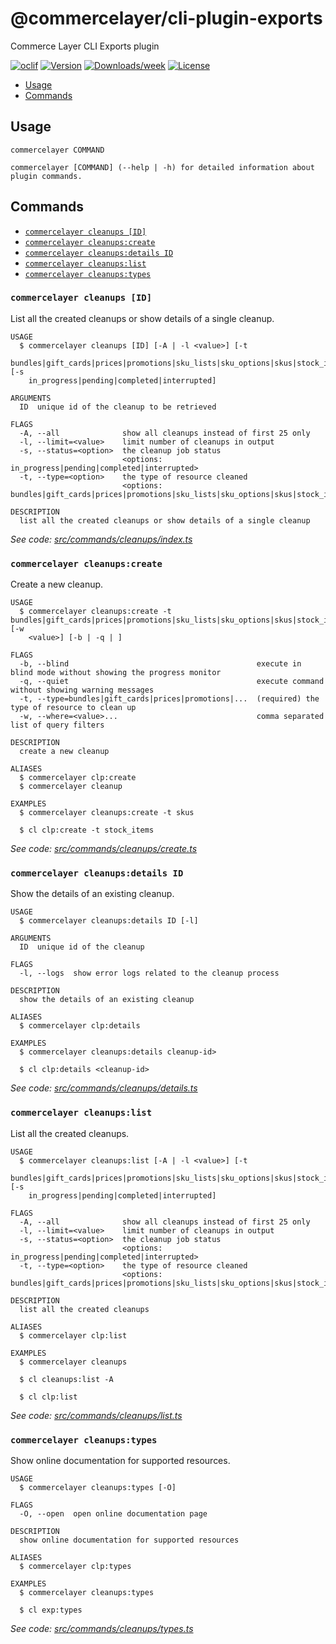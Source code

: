 # @commercelayer/cli-plugin-exports

Commerce Layer CLI Exports plugin

[![oclif](https://img.shields.io/badge/cli-oclif-brightgreen.svg)](https://oclif.io)
[![Version](https://img.shields.io/npm/v/@commercelayer/cli-plugin-exports.svg)](https://npmjs.org/package/@commercelayer/cli-plugin-exports)
[![Downloads/week](https://img.shields.io/npm/dw/@commercelayer/cli-plugin-exports.svg)](https://npmjs.org/package/@commercelayer/cli-plugin-exports)
[![License](https://img.shields.io/npm/l/@commercelayer/cli-plugin-exports.svg)](https://github.com/@commercelayer/cli-plugin-exports/blob/master/package.json)

<!-- toc -->

* [Usage](#usage)
* [Commands](#commands)
<!-- tocstop -->
## Usage
<!-- usage -->

```sh-session
commercelayer COMMAND

commercelayer [COMMAND] (--help | -h) for detailed information about plugin commands.
```
<!-- usagestop -->
## Commands
<!-- commands -->

* [`commercelayer cleanups [ID]`](#commercelayer-cleanups-id)
* [`commercelayer cleanups:create`](#commercelayer-cleanupscreate)
* [`commercelayer cleanups:details ID`](#commercelayer-cleanupsdetails-id)
* [`commercelayer cleanups:list`](#commercelayer-cleanupslist)
* [`commercelayer cleanups:types`](#commercelayer-cleanupstypes)

### `commercelayer cleanups [ID]`

List all the created cleanups or show details of a single cleanup.

```sh-session
USAGE
  $ commercelayer cleanups [ID] [-A | -l <value>] [-t
    bundles|gift_cards|prices|promotions|sku_lists|sku_options|skus|stock_items] [-s
    in_progress|pending|completed|interrupted]

ARGUMENTS
  ID  unique id of the cleanup to be retrieved

FLAGS
  -A, --all              show all cleanups instead of first 25 only
  -l, --limit=<value>    limit number of cleanups in output
  -s, --status=<option>  the cleanup job status
                         <options: in_progress|pending|completed|interrupted>
  -t, --type=<option>    the type of resource cleaned
                         <options: bundles|gift_cards|prices|promotions|sku_lists|sku_options|skus|stock_items>

DESCRIPTION
  list all the created cleanups or show details of a single cleanup
```

_See code: [src/commands/cleanups/index.ts](https://github.com/commercelayer/commercelayer-cli-plugin-cleanups/blob/main/src/commands/cleanups/index.ts)_

### `commercelayer cleanups:create`

Create a new cleanup.

```sh-session
USAGE
  $ commercelayer cleanups:create -t bundles|gift_cards|prices|promotions|sku_lists|sku_options|skus|stock_items [-w
    <value>] [-b | -q | ]

FLAGS
  -b, --blind                                          execute in blind mode without showing the progress monitor
  -q, --quiet                                          execute command without showing warning messages
  -t, --type=bundles|gift_cards|prices|promotions|...  (required) the type of resource to clean up
  -w, --where=<value>...                               comma separated list of query filters

DESCRIPTION
  create a new cleanup

ALIASES
  $ commercelayer clp:create
  $ commercelayer cleanup

EXAMPLES
  $ commercelayer cleanups:create -t skus

  $ cl clp:create -t stock_items
```

_See code: [src/commands/cleanups/create.ts](https://github.com/commercelayer/commercelayer-cli-plugin-cleanups/blob/main/src/commands/cleanups/create.ts)_

### `commercelayer cleanups:details ID`

Show the details of an existing cleanup.

```sh-session
USAGE
  $ commercelayer cleanups:details ID [-l]

ARGUMENTS
  ID  unique id of the cleanup

FLAGS
  -l, --logs  show error logs related to the cleanup process

DESCRIPTION
  show the details of an existing cleanup

ALIASES
  $ commercelayer clp:details

EXAMPLES
  $ commercelayer cleanups:details cleanup-id>

  $ cl clp:details <cleanup-id>
```

_See code: [src/commands/cleanups/details.ts](https://github.com/commercelayer/commercelayer-cli-plugin-cleanups/blob/main/src/commands/cleanups/details.ts)_

### `commercelayer cleanups:list`

List all the created cleanups.

```sh-session
USAGE
  $ commercelayer cleanups:list [-A | -l <value>] [-t
    bundles|gift_cards|prices|promotions|sku_lists|sku_options|skus|stock_items] [-s
    in_progress|pending|completed|interrupted]

FLAGS
  -A, --all              show all cleanups instead of first 25 only
  -l, --limit=<value>    limit number of cleanups in output
  -s, --status=<option>  the cleanup job status
                         <options: in_progress|pending|completed|interrupted>
  -t, --type=<option>    the type of resource cleaned
                         <options: bundles|gift_cards|prices|promotions|sku_lists|sku_options|skus|stock_items>

DESCRIPTION
  list all the created cleanups

ALIASES
  $ commercelayer clp:list

EXAMPLES
  $ commercelayer cleanups

  $ cl cleanups:list -A

  $ cl clp:list
```

_See code: [src/commands/cleanups/list.ts](https://github.com/commercelayer/commercelayer-cli-plugin-cleanups/blob/main/src/commands/cleanups/list.ts)_

### `commercelayer cleanups:types`

Show online documentation for supported resources.

```sh-session
USAGE
  $ commercelayer cleanups:types [-O]

FLAGS
  -O, --open  open online documentation page

DESCRIPTION
  show online documentation for supported resources

ALIASES
  $ commercelayer clp:types

EXAMPLES
  $ commercelayer cleanups:types

  $ cl exp:types
```

_See code: [src/commands/cleanups/types.ts](https://github.com/commercelayer/commercelayer-cli-plugin-cleanups/blob/main/src/commands/cleanups/types.ts)_
<!-- commandsstop -->
